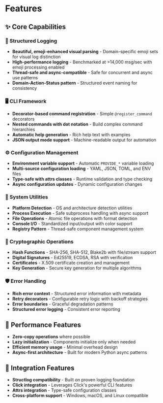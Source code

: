 # Features

## ✨ Core Capabilities

### 🎯 Structured Logging
- **Beautiful, emoji-enhanced visual parsing** - Domain-specific emoji sets for visual log distinction
- **High-performance logging** - Benchmarked at >14,000 msg/sec with emoji processing enabled
- **Thread-safe and async-compatible** - Safe for concurrent and async use patterns
- **Domain-Action-Status pattern** - Structured event naming for consistency

### 🖥️ CLI Framework
- **Decorator-based command registration** - Simple `@register_command` decorators
- **Nested commands with dot notation** - Build complex command hierarchies
- **Automatic help generation** - Rich help text with examples
- **JSON output mode support** - Machine-readable output for automation

### ⚙️ Configuration Management
- **Environment variable support** - Automatic `PROVIDE_*` variable loading
- **Multi-source configuration loading** - YAML, JSON, TOML, and ENV files
- **Type-safe with attrs classes** - Runtime validation and type checking
- **Async configuration updates** - Dynamic configuration changes

### 🔧 System Utilities
- **Platform Detection** - OS and architecture detection utilities
- **Process Execution** - Safe subprocess handling with async support
- **File Operations** - Atomic file operations with format detection
- **Console I/O** - Standardized input/output with color support
- **Registry Pattern** - Thread-safe component management system

### 🔐 Cryptographic Operations
- **Hash Functions** - SHA-256, SHA-512, Blake2b with file/stream support
- **Digital Signatures** - Ed25519, ECDSA, RSA with verification
- **Certificates** - X.509 certificate creation and management
- **Key Generation** - Secure key generation for multiple algorithms

### 🛡️ Error Handling
- **Rich error context** - Structured error information with metadata
- **Retry decorators** - Configurable retry logic with backoff strategies
- **Error boundaries** - Graceful degradation patterns
- **Structured error logging** - Consistent error reporting

## 🚀 Performance Features

- **Zero-copy operations** where possible
- **Lazy initialization** - Components initialize only when needed
- **Efficient memory usage** - Minimal overhead design
- **Async-first architecture** - Built for modern Python async patterns

## 🔌 Integration Features

- **Structlog compatibility** - Built on proven logging foundation
- **Click integration** - Leverages Click's powerful CLI features
- **Attrs integration** - Type-safe configuration classes
- **Cross-platform support** - Windows, macOS, and Linux compatible